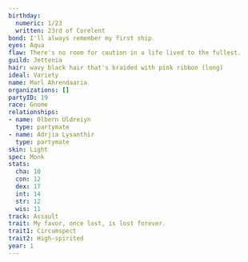 ```yaml
---
birthday:
  numeric: 1/23
  written: 23rd of Corelent
bond: I'll always remember my first ship.
eyes: Aqua
flaw: There's no room for caution in a life lived to the fullest.
guild: Jettenia
hair: wavy black hair that's braided with pink ribbon (long)
ideal: Variety
name: Marl Ahrendaaria
organizations: []
partyID: 19
race: Gnome
relationships:
- name: Olbern Uldreiyn
  type: partymate
- name: Adrjia Lysanthir
  type: partymate
skin: Light
spec: Monk
stats:
  cha: 10
  con: 12
  dex: 17
  int: 14
  str: 12
  wis: 11
track: Assault
trait: My favor, once lost, is lost forever.
trait1: Circumspect
trait2: High-spirited
year: 1
---
```


